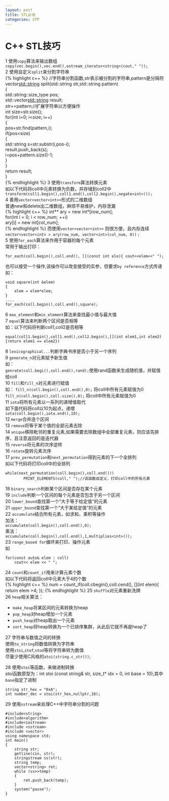 ```yaml
---
layout: post
title: STL必会
categories: CPP
---
```

C++ STL技巧
==========
1 使用`copy`算法来输出数组
`copy(vec.begin(),vec.end(),ostream_iterator<string>(cout," "));`  
2 使用自定义`split`来分割字符串  
{% highlight c++ %}
//字符串分割函数,str表示被分割的字符串,pattern是分隔符  
vector<std::string> split(std::string str,std::string pattern)  
{  
     std::string::size_type pos;  
     std::vector<std::string> result;  
     str+=pattern;//扩展字符串以方便操作  
     int size=str.size();  
     for(int i=0; i<size; i++)  
     {  
         pos=str.find(pattern,i);  
         if(pos<size)  
         {  
             std::string s=str.substr(i,pos-i);  
             result.push_back(s);  
             i=pos+pattern.size()-1;  
         }  
     }  
     return result;  
}  
{% endhighlight %}
3 使用`transform`算法转换元素  
如以下代码将coll中元素转换为负数，并存储到coll2中  
`transform(coll1.begin(),coll1.end(),coll2.begin(),negate<int>());`  
4 善用`vector<vector<int>>`形式的二维数组  
普通new和delete出二维数组，麻烦不易维护，内存泄漏  
{% highlight c++ %}
int** ary = new int*[row_num];  
for(int i = 0; i < row_num; ++i)  
	ary[i] = new int[col_num];  
{% endhighlight %}
而使用`vector<vector<int>>` 则很方便，且内存连续  
`vector<vector<int> > ary(row_num, vector<int>(col_num, 0))；`  
5 使用`for_each`算法来作用于容器的每个元素  
常用于输出打印：  

```
for_each(coll.begin(),coll.end(), [](const int ele){ cout<<elem<<" ");
```

也可以接受一个操作,该操作可以改变接受的实参，但要求`by reference`方式传递
如：  
```
void square(int &elem)
{
	elem = elem*elem;
}
....
for_each(coll.begin(),coll.end(),square);
```   
6 `max_element`和`min_element`算法来查找最小值与最大值  
7 `equal`算法来判断两个区间是否相等  
如：以下代码将判断coll1,coll2是否相等  
```
equal(coll1.begin(),coll1.end(),coll2.begin(),[](int elem1,int elem2){return elem1 == elem2})
```  
8 `lexicographical...`判断字典书序是否小于另一个序列  
9 `generate_n`对元素赋予新生值  
如：  
`genrate(coll.begi(),coll.end(),rand);`使用rand函数来生成随机值，并赋值给coll  
10 `fill`和`fill_n`对元素进行赋值  
如：
`fill_n(coll.begin(),coll.end(),0);` 将coll中所有元素赋值为0  
`fill_n(coll.begin(),coll.size(),0);` 将coll中所有元素赋值为0  
11 `iota`将所有元素以一系列的递增值取代  
如下面代码将coll以10为起点，递增  
`iota(coll.begin(),iota.end(),10);`  
12 `merge`合并连个区间  
13 `remove`将等于某个值的全部元素去除  
14 `unique`移除毗邻的重复元素,如果需要去除数组中全部重复元素，则应该先排序，且注意返回的是迭代器  
15 `reverse`将元素的次序逆转  
16 `rotate`旋转元素次序  
17 `prev_permutation`和`next_permutation`得到元素的下一个全排列  
如以下代码将打印coll中的全排列  
```  
while(next_permutation(coll.begin(),coll.end()))  
        PRINT_ELEMENTS(coll," ");//该函数自定义，打印coll中的所有元素  
```  
18 `binary_search`判断某个区间是否存在某个元素  
19 `include`判断一个区间的每个元素是否包含于另一个区间  
20 `lower_bound`查找第一个“大于等于给定值”的元素  
21 `upper_bound`查找第一个“大于某给定值”的元素  
22 `accumulate`结合所有元素，如求和、乘积等操作   
加法：  
`accumulate(coll.begin(),coll.end(),0);`  
乘法：  
`accumulate(coll.begin(),coll.end(),1,multiplies<int>());`  
23 `range_based for`循环来打印、操作元素  
如  
```
for(const auto& elem : coll)
	cout<< elem << " ";
```
24 `count`和`count_if`用来计算元素个数  
如以下代码将返回coll中元素大于4的个数  
{% highlight c++ %}
num = count_if(coll.cbegin(),coll.cend(),
				[](int elem){
				return elem >4;	
				});
{% endhighlight %}
25 `shuffle`对元素重新洗牌  
26 `heap`相关算法：  
* `make_heap`将某区间的元素转换为heap  
* `pop_heap`对heap增加一个元素  
* `push_heap`对heap取出一个元素  
* `sort_heap`将heap转换为一个已排序集群，从此后它就不再是heap了  

27 字符串与数值之间的转换  
使用`to_string`将数值转换为字符串  
使用`stoi`,`stof`,`stod`等将字符串转为数值  
尽量少使用C风格的`atoi(string.c_str())`;  

28 使用`stoi`等函数，来做进制转换  
stoi函数原型为：int stoi (const string&  str, size_t* idx = 0, int base = 10);其中`base`指定了进制  

```
string str_hex = "0xA";  
int number_dec = stoi(str_hex,nullptr,16);  
```

29 使用`sstream`来处理C++中字符串分割的问题  

```
#include<string>
#include<algorithm>
#include<iostream>
#include <sstream>
#include <vector>
using namespace std;
int main()
{
	string str;
	getline(cin, str);
	stringstream ss(str);
	string temp;
	vector<string> ret;
	while (ss>>temp)
	{
		ret.push_back(temp);
	}
	system("pause");
}
```